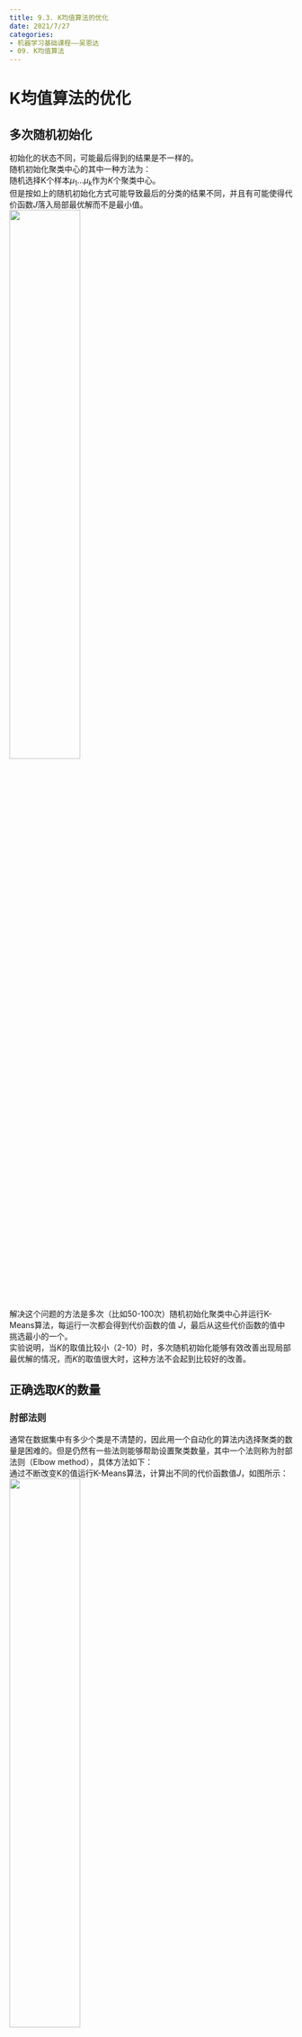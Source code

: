 ```yaml
---
title: 9.3. K均值算法的优化
date: 2021/7/27
categories: 
- 机器学习基础课程——吴恩达
- 09. K均值算法
---
```

# K均值算法的优化
## 多次随机初始化
初始化的状态不同，可能最后得到的结果是不一样的。  
随机初始化聚类中心的其中一种方法为：  
随机选择K个样本$μ_1...μ_k$作为$K$个聚类中心。  
但是按如上的随机初始化方式可能导致最后的分类的结果不同，并且有可能使得代价函数$J$落入局部最优解而不是最小值。  
<img src = https://cdn.jsdelivr.net/gh/l61012345/Pic/img/20210729123016.png width=50%>  
解决这个问题的方法是多次（比如50-100次）随机初始化聚类中心并运行K-Means算法，每运行一次都会得到代价函数的值 $J$，最后从这些代价函数的值中挑选最小的一个。   
实验说明，当$K$的取值比较小（2-10）时，多次随机初始化能够有效改善出现局部最优解的情况，而$K$的取值很大时，这种方法不会起到比较好的改善。  

## 正确选取$K$的数量
### 肘部法则
通常在数据集中有多少个类是不清楚的，因此用一个自动化的算法内选择聚类的数量是困难的。但是仍然有一些法则能够帮助设置聚类数量，其中一个法则称为肘部法则（Elbow method），具体方法如下：  
通过不断改变K的值运行K-Means算法，计算出不同的代价函数值$J$，如图所示： 
<img src = https://cdn.jsdelivr.net/gh/l61012345/Pic/img/20210729125538.png width=50%>  
图示的拐点常常被用于设置聚类数据。  
但是在实际中，往往曲线的拐点并不明确，比如如下所示，因此通过肘部法则来选取聚类数量的方法具有局限性。    
<img src = https://cdn.jsdelivr.net/gh/l61012345/Pic/img/20210729125729.png width=50%>  

### 根据后续目的选择$K$
很多时候运行K-Means算法是为了一些后续的目的，比如市场划分等等。如果后续的目的能够给出一个评估标准，那么决定聚类数量的最好方法是看那个聚类数量更适合这个评估标准。  
比如要分出衣服的尺寸，可以根据衣服的尺寸：S，M，L，将K设置为3；或者根据XS,S,M,L,XL将K设置为5，如下图所示。    
<img src = https://cdn.jsdelivr.net/gh/l61012345/Pic/img/20210729130236.png width=50%>  
